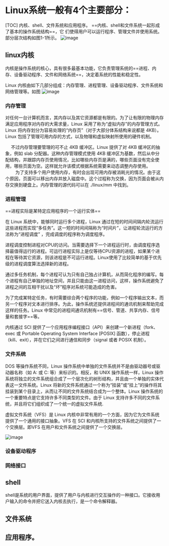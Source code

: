  #  Linux系统一般有4个主要部分：
[TOC]
内核、shell、文件系统和应用程序。
==内核、shell和文件系统一起形成了基本的操作系统结构==，它
们使得用户可以运行程序、管理文件并使用系统。部分层次结构如图1-1所示。
![image](https://img-blog.csdn.net/20180524222515956?watermark/2/text/aHR0cHM6Ly9ibG9nLmNzZG4ubmV0L2thaV96b25l/font/5a6L5L2T/fontsize/400/fill/I0JBQkFCMA==/dissolve/70)
## linux内核

内核是操作系统的核心，具有很多最基本功能，它负责管理系统的==进程、内存、设备驱动程序、文件和网络系统==，决定着系统的性能和稳定性。

Linux 内核由如下几部分组成：内存管理、进程管理、设备驱动程序、文件系统和网络管理等。如图
![image](https://img-blog.csdn.net/20180524222558542?watermark/2/text/aHR0cHM6Ly9ibG9nLmNzZG4ubmV0L2thaV96b25l/font/5a6L5L2T/fontsize/400/fill/I0JBQkFCMA==/dissolve/70)

### 内存管理 
对任何一台计算机而言，其内存以及其它资源都是有限的。为了让有限的物理内存满足应用程序对内存的大需求量，Linux  采用了称为“虚拟内存”的内存管理方式。Linux  将内存划分为容易处理的“内存页”（对于大部分体系结构来说都是 4KB）。Linux 包括了管理可用内存的方式，以及物理和虚拟映射所使用的硬件机制。

　   不过内存管理要管理的可不止 4KB 缓冲区。Linux 提供了对 4KB 缓冲区的抽象，例如 slab 分配器。这种内存管理模式使用 4KB 缓冲区为基数，然后从中分配结构，并跟踪内存页使用情况，比如哪些内存页是满的，哪些页面没有完全使用，哪些页面为空。这样就允许该模式根据系统需要来动态调整内存使用。
　　 为了支持多个用户使用内存，有时会出现可用内存被消耗光的情况。由于这个原因，页面可以移出内存并放入磁盘中。这个过程称为交换，因为页面会被从内存交换到硬盘上。内存管理的源代码可以在 ./linux/mm 中找到。
　　
### 进程管理
 ==进程实际是某特定应用程序的一个运行实体== 
 
 在 Linux  系统中，能够同时运行多个进程，Linux  通过在短的时间间隔内轮流运行这些进程而实现“多任务”。这一短的时间间隔称为“时间片”，让进程轮流运行的方法称为“进程调度” ，完成调度的程序称为调度程序。
       
       
进程调度控制进程对CPU的访问。当需要选择下一个进程运行时，由调度程序选择最值得运行的进程。可运行进程实际上是仅等待CPU资源的进程，如果某个进程在等待其它资源，则该进程是不可运行进程。Linux使用了比较简单的基于优先级的进程调度算法选择新的进程。 

通过多任务机制，每个进程可认为只有自己独占计算机，从而简化程序的编写。每个进程有自己单独的地址空间，并且只能由这一进程访问，这样，操作系统避免了进程之间的互相干扰以及“坏”程序对系统可能造成的危害。

为了完成某特定任务，有时需要综合两个程序的功能，例如一个程序输出文本，而另一个程序对文本进行排序。为此，操作系统还提供进程间的通讯机制来帮助完成这样的任务。Linux 中常见的进程间通讯机制有==信号、管道、共享内存、信号量和套接字==等。 

内核通过 SCI 提供了一个应用程序编程接口（API）来创建一个新进程（fork、exec 或 Portable Operating System Interface [POSⅨ] 函数），停止进程（kill、exit），并在它们之间进行通信和同步（signal 或者 POSⅨ 机制）。
　　 
 ### 文件系统

 DOS 等操作系统不同，Linux 操作系统中单独的文件系统并不是由驱动器号或驱动器名称（如 A:  或 C:  等）来标识的。相反，和 UNIX  操作系统一样，Linux 操作系统将独立的文件系统组合成了一个层次化的树形结构，并且由一个单独的实体代表这一文件系统。Linux  将新的文件系统通过一个称为“挂装”或“挂上”的操作将其挂装到某个目录上，从而让不同的文件系统结合成为一个整体。Linux  操作系统的一个重要特点是它支持许多不同类型的文件。由于 Linux  支持许多不同的文件系统，并且将它们组织成了一个统一的虚拟文件系统.
 
 虚拟文件系统（VFS）是 Linux 内核中非常有用的一个方面，因为它为文件系统提供了一个通用的接口抽象。VFS 在 SCI 和内核所支持的文件系统之间提供了一个交换层。即VFS 在用户和文件系统之间提供了一个交换层。
 
 ![image](https://img-blog.csdn.net/20170323214831848)
 
  ### 设备驱动程序 
  
  ### 网络接口
  
  ## shell
  shell是系统的用户界面，提供了用户与内核进行交互操作的一种接口。它接收用户输入的命令并把它送入内核去执行，是一个命令解释器。
  ## 文件系统
  ## 应用程序。
